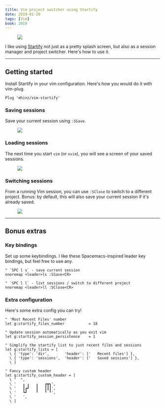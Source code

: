 ```yaml
---
title: Vim project switcher using Startify
date: 2019-01-29
tags: [Vim]
book: 2019
---
```


<Figure cover>
<img src='project-switcher-using-startify/startify-start.gif' />
</Figure>

I like using [Startify] not just as a pretty splash screen, but also as a session manager and project switcher. Here's how to use it.

[startify]: https://github.com/mhinz/vim-startify

---

## Getting started

Install Startify in your vim configuration. Here's how you would do it with vim-plug.

```vim
Plug 'mhinz/vim-startify'
```

### Saving sessions

Save your current session using `:SSave`.

<Figure table>
<img src='./project-switcher-using-startify/startify-ssave.gif' />
</Figure>

### Loading sessions

The next time you start `vim` (or `nvim`), you will see a screen of your saved sessions.

<Figure table>
<img src='project-switcher-using-startify/startify-start.gif' />
</Figure>

### Switching sessions

From a running Vim session, you can use `:SClose` to switch to a different project. Bonus: by default, this will also save your current session if it's already saved.

<Figure table>
<img src='project-switcher-using-startify/startify-sclose-2.gif' />
</Figure>

---

## Bonus extras

### Key bindings

<!-- {.-wider-literate-style} -->

Set up some keybindings. I like these Spacemacs-inspired leader key bindings, but feel free to use any.

```vim
" `SPC l s` - save current session
nnoremap <leader>ls :SSave<CR>

" `SPC l l` - list sessions / switch to different project
nnoremap <leader>ll :SClose<CR>
```

### Extra configuration

<!-- {.-wider-literate-style} -->

Here's some extra config you can try!

```vim
" 'Most Recent Files' number
let g:startify_files_number           = 18

" Update session automatically as you exit vim
let g:startify_session_persistence    = 1

" Simplify the startify list to just recent files and sessions
let g:startify_lists = [
  \ { 'type': 'dir',       'header': ['   Recent files'] },
  \ { 'type': 'sessions',  'header': ['   Saved sessions'] },
  \ ]

" Fancy custom header
let g:startify_custom_header = [
  \ "  ",
  \ '   ╻ ╻   ╻   ┏┳┓',
  \ '   ┃┏┛   ┃   ┃┃┃',
  \ '   ┗┛    ╹   ╹ ╹',
  \ '   ',
  \ ]
```

